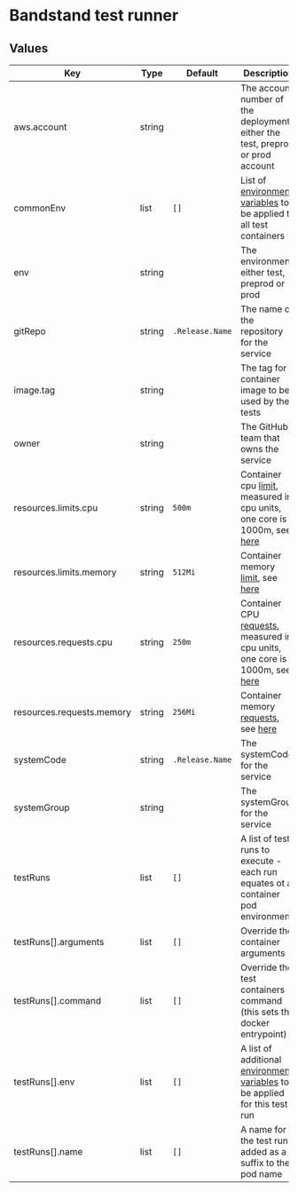 # Bandstand test runner

## Values

| Key                       | Type   | Default         | Description                                                                                                                                                                                                                                                                       |
|---------------------------|--------|-----------------|-----------------------------------------------------------------------------------------------------------------------------------------------------------------------------------------------------------------------------------------------------------------------------------|
| aws.account               | string |                 | The account number of the deployment either the test, preprod or prod account                                                                                                                                                                                                     |
| commonEnv                 | list   | `[]`            | List of [environment variables](https://kubernetes.io/docs/reference/kubernetes-api/workload-resources/pod-v1/#environment-variables) to be applied to all test containers                                                                                                        |
| env                       | string |                 | The environment, either test, preprod or prod                                                                                                                                                                                                                                     |
| gitRepo                   | string | `.Release.Name` | The name of the repository for the service                                                                                                                                                                                                                                        |
| image.tag                 | string |                 | The tag for container image to be used by the tests                                                                                                                                                                                                                               |
| owner                     | string |                 | The GitHub team that owns the service                                                                                                                                                                                                                                             |
| resources.limits.cpu      | string | `500m`          | Container cpu [limit](https://kubernetes.io/docs/concepts/configuration/manage-resources-containers/#requests-and-limits), measured in cpu units, one core is 1000m, see [here](https://kubernetes.io/docs/concepts/configuration/manage-resources-containers/#meaning-of-cpu)    |
| resources.limits.memory   | string | `512Mi`         | Container memory [limit](https://kubernetes.io/docs/concepts/configuration/manage-resources-containers/#requests-and-limits), see [here](https://kubernetes.io/docs/concepts/configuration/manage-resources-containers/#meaning-of-memory)                                        |
| resources.requests.cpu    | string | `250m`          | Container CPU [requests](https://kubernetes.io/docs/concepts/configuration/manage-resources-containers/#requests-and-limits), measured in cpu units, one core is 1000m, see [here](https://kubernetes.io/docs/concepts/configuration/manage-resources-containers/#meaning-of-cpu) |
| resources.requests.memory | string | `256Mi`         | Container memory [requests](https://kubernetes.io/docs/concepts/configuration/manage-resources-containers/#requests-and-limits), see [here](https://kubernetes.io/docs/concepts/configuration/manage-resources-containers/#meaning-of-memory)                                     |
| systemCode                | string | `.Release.Name` | The systemCode for the service                                                                                                                                                                                                                                                    |
| systemGroup               | string |                 | The systemGroup for the service                                                                                                                                                                                                                                                   |
| testRuns                  | list   | `[]`            | A list of test runs to execute - each run equates ot a container pod environment                                                                                                                                                                                                  |
| testRuns[].arguments      | list   | `[]`            | Override the container arguments                                                                                                                                                                                                                                                  |
| testRuns[].command        | list   | `[]`            | Override the test containers command (this sets the docker entrypoint)                                                                                                                                                                                                            |
| testRuns[].env            | list   | `[]`            | A list of additional [environment variables](https://kubernetes.io/docs/reference/kubernetes-api/workload-resources/pod-v1/#environment-variables) to be applied for this test run                                                                                                |
| testRuns[].name           | list   | `[]`            | A name for the test run - added as a suffix to the pod name                                                                                                                                                                                                                       |

